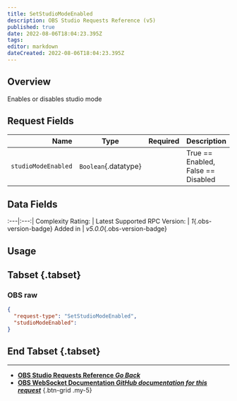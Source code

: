 ```yaml
---
title: SetStudioModeEnabled
description: OBS Studio Requests Reference (v5)
published: true
date: 2022-08-06T18:04:23.395Z
tags: 
editor: markdown
dateCreated: 2022-08-06T18:04:23.395Z
---
```


## Overview
Enables or disables studio mode

## Request Fields
Name | Type | Required| Description |
----:|:----:|:-------:|:------------|
`studioModeEnabled` | `Boolean`{.datatype} | <i class="mdi mdi-check-bold"></i> | True == Enabled, False == Disabled

## Data Fields
:---|:---:|
Complexity Rating: | <span class="stars stars--1"></span>
Latest Supported RPC Version: | *1*{.obs-version-badge}
Added in | *v5.0.0*{.obs-version-badge}

## Usage
## Tabset {.tabset}
### OBS raw
```json
{
  "request-type": "SetStudioModeEnabled",
  "studioModeEnabled": 
}
```
## End Tabset {.tabset}

---

- [<i class="mdi mdi-chevron-left"></i>**OBS Studio Requests Reference *Go Back***](/en/Broadcasters/OBS/Requests)
- [<i class="mdi mdi-github"></i> **OBS WebSocket Documentation *GitHub documentation for this request***](https://github.com/obsproject/obs-websocket/blob/master/docs/generated/protocol.md#setstudiomodeenabled)
{.btn-grid .my-5}